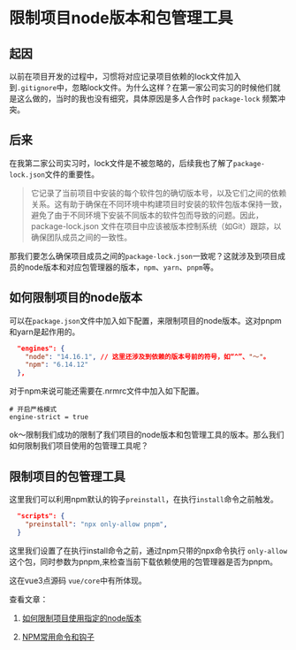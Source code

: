 # 限制项目node版本和包管理工具

## 起因

以前在项目开发的过程中，习惯将对应记录项目依赖的lock文件加入到`.gitignore`中，忽略lock文件。为什么这样？在第一家公司实习的时候他们就是这么做的，当时的我也没有细究，具体原因是多人合作时 `package-lock` 频繁冲突。

## 后来

在我第二家公司实习时，lock文件是不被忽略的，后续我也了解了`package-lock.json`文件的重要性。

>它记录了当前项目中安装的每个软件包的确切版本号，以及它们之间的依赖关系。这有助于确保在不同环境中构建项目时安装的软件包版本保持一致，避免了由于不同环境下安装不同版本的软件包而导致的问题。因此，package-lock.json 文件在项目中应该被版本控制系统（如Git）跟踪，以确保团队成员之间的一致性。

那我们要怎么确保项目成员之间的`package-lock.json`一致呢？这就涉及到项目成员的node版本和对应包管理器的版本，`npm`、`yarn`、`pnpm`等。

## 如何限制项目的node版本

可以在`package.json`文件中加入如下配置，来限制项目的node版本。这对pnpm和yarn是起作用的。

```json
  "engines": {
    "node": "14.16.1", // 这里还涉及到依赖的版本号前的符号，如“^”、"～"。
    "npm": "6.14.12"
  },
```

对于npm来说可能还需要在.nrmrc文件中加入如下配置。

```
# 开启严格模式
engine-strict = true
```

ok～限制我们成功的限制了我们项目的node版本和包管理工具的版本。那么我们如何限制我们项目使用的包管理工具呢？

## 限制项目的包管理工具

这里我们可以利用npm默认的钩子`preinstall`，在执行`install`命令之前触发。

```json
  "scripts": {
    "preinstall": "npx only-allow pnpm",
  }

```

这里我们设置了在执行install命令之前，通过npm只带的npx命令执行 `only-allow`这个包，同时参数为pnpm,来检查当前下载依赖使用的包管理器是否为pnpm。

这在vue3点源码 `vue/core`中有所体现。

查看文章：

1. [如何限制项目使用指定的node版本](https://juejin.cn/post/7132083546117636103)

2. [NPM常用命令和钩子](https://juejin.cn/post/6987645256627912717#heading-16)
